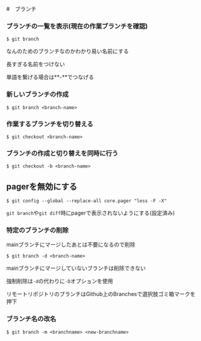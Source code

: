 #　ブランチ

### ブランチの一覧を表示(現在の作業ブランチを確認)

`$ git branch`

なんのためのブランチなのかわかり易い名前にする

長すぎる名前をつけない

単語を繋げる場合は**-**でつなげる

### 新しいブランチの作成

`$ git branch <branch-name>`

### 作業するブランチを切り替える

`$ git checkout <branch-name>`

### ブランチの作成と切り替えを同時に行う

`$ git checkout -b <branch-name>`

## pagerを無効にする

`$ git config --global --replace-all core.pager "less -F -X"`

`git branch`や`git diff`時にpagerで表示されないようにする(設定済み)

### 特定のブランチの削除

mainブランチにマージしたあとは不要になるので削除

`$ git branch -d <branch-name>`

mainブランチにマージしていないブランチは削除できない

強制削除は`-d`の代わりに`-D`オプションを使用

リモートリポジトリのブランチはGithub上のBranchesで選択肢ゴミ箱マークを押下

### ブランチ名の改名

`$ git branch -m <branchname> <new-branchname>`



